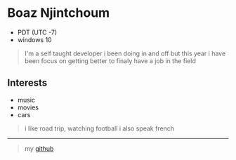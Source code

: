 # Boaz Njintchoum
* PDT (UTC -7)
* windows 10
> I'm a self taught developer i been doing in and off but this year i have been focus on getting better to finaly have a job in the field
## Interests
* music
* movies
* cars
> i like road trip, watching football i also speak french
*** 
> my [github](https://github.com/bobocamer)
